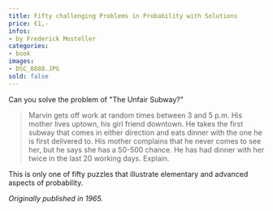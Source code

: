 ```yaml
---
title: Fifty challenging Problems in Probability with Solutions
price: €1,-
infos:  
- by Frederick Mosteller
categories:
- book
images:
- DSC_0888.JPG
sold: false
---
```


Can you solve the problem of "The Unfair Subway?"

> Marvin gets off work at random times between 3 and 5 p.m. His mother lives uptown, his girl friend downtown. He takes the first subway that comes in either direction and eats dinner with the one he is first delivered to. His mother complains that he never comes to see her, but he says she has a 50-500 chance. He has had dinner with her twice in the last 20 working days. Explain.

This is only one of fifty puzzles that illustrate elementary and advanced aspects of probability.

*Originally published in 1965.*
